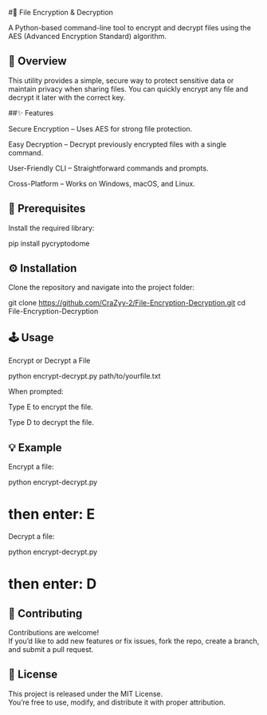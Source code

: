 #🔐 File Encryption & Decryption

A Python-based command-line tool to encrypt and decrypt files using the AES (Advanced Encryption Standard) algorithm.

## 📝 Overview

This utility provides a simple, secure way to protect sensitive data or maintain privacy when sharing files.
You can quickly encrypt any file and decrypt it later with the correct key.

##✨ Features

Secure Encryption – Uses AES for strong file protection.

Easy Decryption – Decrypt previously encrypted files with a single command.

User-Friendly CLI – Straightforward commands and prompts.

Cross-Platform – Works on Windows, macOS, and Linux.

## 🔧 Prerequisites

Install the required library:

pip install pycryptodome

## ⚙️ Installation

Clone the repository and navigate into the project folder:

git clone https://github.com/CraZyy-2/File-Encryption-Decryption.git
cd File-Encryption-Decryption

## 🕹️ Usage

Encrypt or Decrypt a File

python encrypt-decrypt.py path/to/yourfile.txt


When prompted:

Type E to encrypt the file.

Type D to decrypt the file.

## 💡 Example

Encrypt a file:

python encrypt-decrypt.py
# then enter: E


Decrypt a file:

python encrypt-decrypt.py
# then enter: D

## 🤝 Contributing
Contributions are welcome!  
If you’d like to add new features or fix issues, fork the repo, create a branch, and submit a pull request.

## 📄 License
This project is released under the MIT License.  
You’re free to use, modify, and distribute it with proper attribution.
